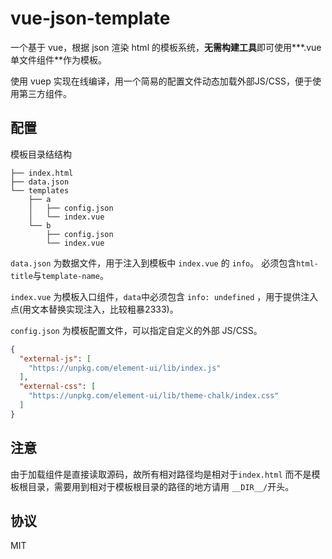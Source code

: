 # vue-json-template

一个基于 vue，根据 json 渲染 html 的模板系统，**无需构建工具**即可使用***.vue单文件组件**作为模板。

使用 vuep 实现在线编译，用一个简易的配置文件动态加载外部JS/CSS，便于使用第三方组件。

## 配置

模板目录结结构

```
├── index.html
├── data.json
└── templates
    ├── a
    │   ├── config.json
    │   └── index.vue
    └── b
        ├── config.json
        └── index.vue

```

`data.json` 为数据文件，用于注入到模板中 `index.vue` 的 `info`。
必须包含`html-title`与`template-name`。

`index.vue` 为模板入口组件，`data`中必须包含 `info: undefined` ，用于提供注入点(用文本替换实现注入，比较粗暴2333)。

`config.json` 为模板配置文件，可以指定自定义的外部 JS/CSS。

```json
{
  "external-js": [
    "https://unpkg.com/element-ui/lib/index.js"
  ],
  "external-css": [
    "https://unpkg.com/element-ui/lib/theme-chalk/index.css"
  ]
}
```

## 注意

由于加载组件是直接读取源码，故所有相对路径均是相对于`index.html` 而不是模板根目录，需要用到相对于模板根目录的路径的地方请用 `__DIR__/`开头。

## 协议

MIT
